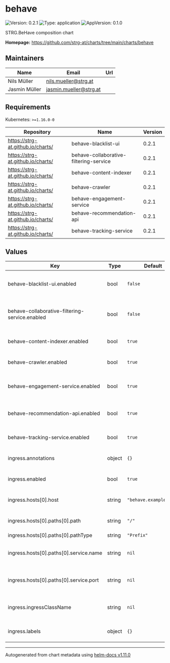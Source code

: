 # behave

![Version: 0.2.1](https://img.shields.io/badge/Version-0.2.1-informational?style=flat-square) ![Type: application](https://img.shields.io/badge/Type-application-informational?style=flat-square) ![AppVersion: 0.1.0](https://img.shields.io/badge/AppVersion-0.1.0-informational?style=flat-square)

STRG.BeHave composition chart

**Homepage:** <https://github.com/strg-at/charts/tree/main/charts/behave>

## Maintainers

| Name | Email | Url |
| ---- | ------ | --- |
| Nils Müller | <nils.mueller@strg.at> |  |
| Jasmin Müller | <jasmin.mueller@strg.at> |  |

## Requirements

Kubernetes: `>=1.16.0-0`

| Repository | Name | Version |
|------------|------|---------|
| https://strg-at.github.io/charts/ | behave-blacklist-ui | 0.2.1 |
| https://strg-at.github.io/charts/ | behave-collaborative-filtering-service | 0.2.1 |
| https://strg-at.github.io/charts/ | behave-content-indexer | 0.2.1 |
| https://strg-at.github.io/charts/ | behave-crawler | 0.2.1 |
| https://strg-at.github.io/charts/ | behave-engagement-service | 0.2.1 |
| https://strg-at.github.io/charts/ | behave-recommendation-api | 0.2.1 |
| https://strg-at.github.io/charts/ | behave-tracking-service | 0.2.1 |

## Values

| Key | Type | Default | Description |
|-----|------|---------|-------------|
| behave-blacklist-ui.enabled | bool | `false` | Enable the behave-blacklist-ui subchart |
| behave-collaborative-filtering-service.enabled | bool | `false` | Enable the behave-collaborative-filtering-service subchart |
| behave-content-indexer.enabled | bool | `true` | Enable the behave-content-indexer subchart |
| behave-crawler.enabled | bool | `true` | Enable the behave-crawler subchart |
| behave-engagement-service.enabled | bool | `true` | Enable the behave-engagement-service subchart |
| behave-recommendation-api.enabled | bool | `true` | Enable the behave-recommendation-api subchart |
| behave-tracking-service.enabled | bool | `true` | Enable the behave-tracking-service subchart |
| ingress.annotations | object | `{}` | Provide additional annotations which may be required. |
| ingress.enabled | bool | `true` | Enables or disables the ingress |
| ingress.hosts[0].host | string | `"behave.example.com"` | Host address. Helm template can be passed. |
| ingress.hosts[0].paths[0].path | string | `"/"` | Path. Helm template can be passed. |
| ingress.hosts[0].paths[0].pathType | string | `"Prefix"` | PathType. |
| ingress.hosts[0].paths[0].service.name | string | `nil` | Overrides the service name reference for this path |
| ingress.hosts[0].paths[0].service.port | string | `nil` | Overrides the service port reference for this path |
| ingress.ingressClassName | string | `nil` | Set the ingressClass that is used for this ingress. |
| ingress.labels | object | `{}` | Provide additional labels which may be required. |

----------------------------------------------
Autogenerated from chart metadata using [helm-docs v1.11.0](https://github.com/norwoodj/helm-docs/releases/v1.11.0)
